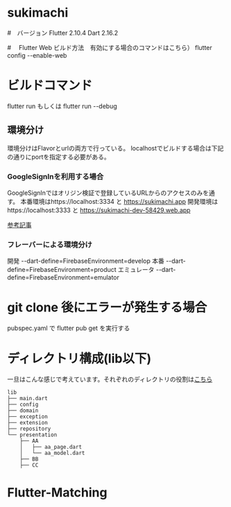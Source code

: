 # sukimachi

#　バージョン
Flutter 2.10.4
Dart 2.16.2

#　 Flutter Web ビルド方法　有効にする場合のコマンドはこちら）
flutter config --enable-web

# ビルドコマンド

flutter run もしくは flutter run --debug

## 環境分け
環境分けはFlavorとurlの両方で行っている。
localhostでビルドする場合は下記の通りにportを指定する必要がある。

### GoogleSignInを利用する場合
GoogleSignInではオリジン検証で登録しているURLからのアクセスのみを通す。
本番環境はhttps://localhost:3334 と https://sukimachi.app
開発環境はhttps://localhost:3333 と https://sukimachi-dev-58429.web.app

[参考記事](https://qiita.com/corocn/items/f420f32a1633f2c97b1d)

### フレーバーによる環境分け
開発 --dart-define=FirebaseEnvironment=develop
本番 --dart-define=FirebaseEnvironment=product
エミュレータ --dart-define=FirebaseEnvironment=emulator

# git clone 後にエラーが発生する場合

pubspec.yaml で flutter pub get を実行する


# ディレクトリ構成(lib以下)
一旦はこんな感じで考えています。それぞれのディレクトリの役割は[こちら](https://docs.google.com/spreadsheets/d/1vCbzY4hFzXwjeoGU27Q48cX_sEaEtEnDqxemHZ4jc3c/edit#gid=785666307)

```
lib
├── main.dart
├── config
├── domain
├── exception
├── extension
├── repository
└── presentation
    ├── AA
    │   ├── aa_page.dart
    │   └── aa_model.dart
    ├── BB
    ├── CC

```


# Flutter-Matching
